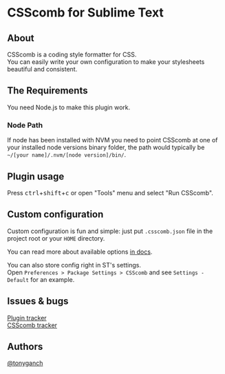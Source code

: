 # CSScomb for Sublime Text

## About

CSScomb is a coding style formatter for CSS.    
You can easily write your own configuration to make your stylesheets beautiful
and consistent.

## The Requirements

You need Node.js to make this plugin work.

### Node Path

If node has been installed with NVM you need to point CSScomb at one of your installed node versions binary folder, the path would typically be `~/[your name]/.nvm/[node version]/bin/`.

## Plugin usage

Press <kbd>ctrl</kbd>+<kbd>shift</kbd>+<kbd>c</kbd> or open "Tools" menu and select "Run CSScomb".

## Custom configuration

Custom configuration is fun and simple: just put `.csscomb.json` file in the
project root or your `HOME` directory.

You can read more about available options
[in docs](https://github.com/csscomb/csscomb.js/blob/master/doc/options.md).

You can also store config right in ST's settings.  
Open `Preferences > Package Settings > CSScomb` and see `Settings - Default`
for an example.

## Issues & bugs

[Plugin tracker](https://github.com/csscomb/sublime-csscomb/issues)    
[CSScomb tracker](https://github.com/csscomb/csscomb.js/issues)

## Authors

[@tonyganch](https://github.com/tonyganch)

